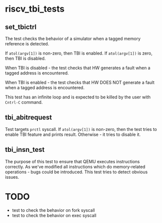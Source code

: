 # riscv_tbi_tests

## set_tbictrl

The test checks the behavior of a simulator when a tagged memory reference is
detected.

If `atol(argv[1])` is non-zero, then TBI is enabled.
If `atol(argv[1])` is zero, then TBI is disabled.

When TBI is disabled - the test checks that HW generates a fault when a tagged
address is encountered.

When TBI is enabled - the test checks that HW DOES NOT generate a fault when a
tagged address is encountered.

This test has an infinite loop and is expected to be killed by the user with
`Cntrl-C` command.

## tbi_abitrequest

Test targets `prctl` syscall. If `atol(argv[1])` is non-zero, then
the test tries to enable TBI feature and prints result. Otherwise - it tries
to disable it.

## tbi_insn_test

The purpose of this test to ensure that QEMU executes instructions correctly.
As we've modified all instructions which do memory-related operations -
bugs could be introduced. This test tries to detect obvious issues.


# TODO

+ test to check the behavior on fork syscall
+ test to check the behavior on exec syscall

